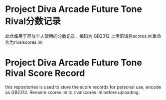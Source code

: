 # Project Diva Arcade Future Tone Rival分数记录

此仓库用于存放个人使用的分数记录，编码为 GB2312 
上传前请将scores.ini重命名为rivalscores.ini

# Project Diva Arcade Future Tone Rival Score Record
this repositories is used to store the score records for personal use, encode as GB2312.
Rename scores.ini to rivalscores.ini before uploading.
